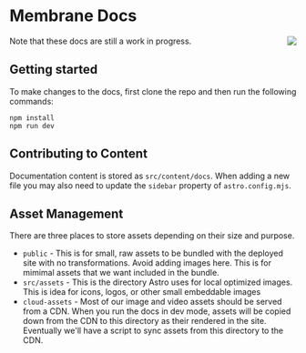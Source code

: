 # Membrane Docs

[<img src="https://astro.badg.es/v2/built-with-starlight/tiny.svg" align="right" />](https://starlight.astro.build)

Note that these docs are still a work in progress.

## Getting started

To make changes to the docs, first clone the repo and then run the following commands:

```
npm install
npm run dev
```

## Contributing to Content

Documentation content is stored as `src/content/docs`. When adding a new file you may also need to update the `sidebar` property of `astro.config.mjs`.

## Asset Management

There are three places to store assets depending on their size and purpose.

- `public` - This is for small, raw assets to be bundled with the deployed site with no transformations. Avoid adding images here. This is for mimimal assets that we want included in the bundle.
- `src/assets` - This is the directory Astro uses for local optimized images. This is idea for icons, logos, or other small embeddable images
- `cloud-assets` - Most of our image and video assets should be served from a CDN. When you run the docs in dev mode, assets will be copied down from the CDN to this directory as their rendered in the site. Eventually we'll have a script to sync assets from this directory to the CDN.
